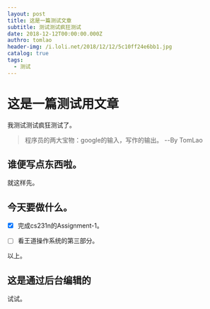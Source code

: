 ```yaml
---
layout: post
title: 这是一篇测试文章
subtitle: 测试测试疯狂测试
date: 2018-12-12T00:00:00.000Z
authro: tomlao
header-img: /i.loli.net/2018/12/12/5c10ff24e6bb1.jpg
catalog: true
tags:
  - 测试
---
```


# 这是一篇测试用文章

我测试测试疯狂测试了。

> 程序员的两大宝物：google的输入，写作的输出。
> --By TomLao

## 谁便写点东西啦。

就这样先。

## 今天要做什么。

- [x] 完成cs231n的Assignment-1。

- [ ] 看王道操作系统的第三部分。

以上。

## 这是通过后台编辑的

试试。
